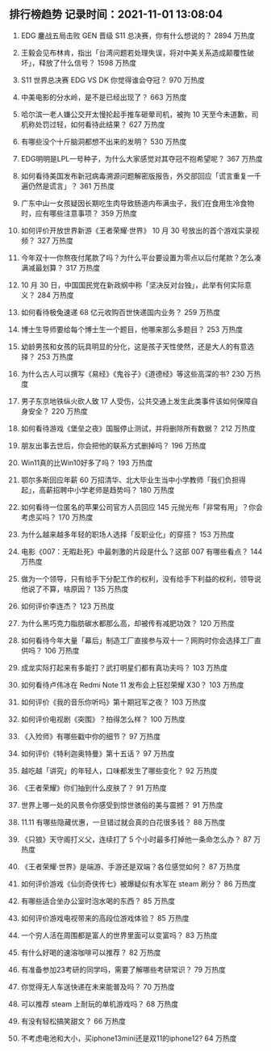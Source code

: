 
## 排行榜趋势 记录时间：2021-11-01 13:08:04
  
  1. EDG 鏖战五局击败 GEN 晋级 S11 总决赛，你有什么想说的？ 2894 万热度
    
  2. 王毅会见布林肯，指出「台湾问题若处理失误，将对中美关系造成颠覆性破坏」，释放了什么信号？ 1598 万热度
    
  3. S11 世界总决赛 EDG VS DK 你觉得谁会夺冠？ 970 万热度
    
  4. 中美电影的分水岭，是不是已经出现了？ 663 万热度
    
  5. 哈尔滨一老人嫌公交开太慢抡起手推车砸晕司机，被拘 10 天至今未道歉，司机称处罚过轻，如何看待此结果？ 627 万热度
    
  6. 有哪些没个十斤脑洞都想不出来的发明？ 530 万热度
    
  7. EDG明明是LPL一号种子，为什么大家感觉对其夺冠不抱希望呢？ 367 万热度
    
  8. 如何看待美国发布新冠病毒溯源问题解密版报告，外交部回应「谎言重复一千遍仍然是谎言」？ 361 万热度
    
  9. 广东中山一女孩疑因长期吃生肉导致肠道内布满虫子，我们在食用生冷食物时，应有哪些注意事项？ 359 万热度
    
  10. 如何评价开放世界新游《王者荣耀·世界》 10 月 30 号放出的首个游戏实录视频？ 327 万热度
    
  11. 今年双十一你熬夜付尾款了吗？为什么平台要设置为零点以后付尾款？怎么凑满减最划算？ 317 万热度
    
  12. 10 月 30 日，中国国民党在新政纲中称「坚决反对台独」，此举有何实际意义？ 284 万热度
    
  13. 如何看待极兔速递 68 亿元收购百世快递国内业务？ 259 万热度
    
  14. 博士生导师要给每个博士生一个题目，他哪来那么多题目？ 253 万热度
    
  15. 幼龄男孩和女孩的玩具明显的分化，这是孩子天性使然，还是大人的有意选择？ 253 万热度
    
  16. 为什么古人可以撰写《易经》《鬼谷子》《道德经》等这些高深的书? 230 万热度
    
  17. 男子东京地铁纵火砍人致 17 人受伤，公共交通上发生此类事件该如何保障自身安全？ 220 万热度
    
  18. 如何看待游戏《堡垒之夜》国服停止测试，并将删除所有数据？ 212 万热度
    
  19. 朋友出事去世后，你会把他的联系方式删掉吗？ 196 万热度
    
  20. Win11真的比Win10好多了吗？ 193 万热度
    
  21. 鄂尔多斯回应年薪 60 万招清华、北大毕业生当中小学教师「我们负担得起」，高薪招聘中小学老师是趋势吗？ 180 万热度
    
  22. 如何看待一位匿名的苹果公司官方人员回应 145 元抛光布「非常有用」？你会考虑买吗？ 170 万热度
    
  23. 为什么越来越多年轻的职场人选择「反职业化」的穿搭？ 153 万热度
    
  24. 电影《007：无暇赴死》中最刺激的片段是什么？这部 007 有哪些看点？ 144 万热度
    
  25. 做为一个领导，只有给手下分配工作的权利，没有给手下利益的权利，领导说他说了不算，啥原因？ 135 万热度
    
  26. 如何评价李连杰？ 123 万热度
    
  27. 为什么黑巧克力脂肪碳水都那么高，却被传有减肥功效？ 120 万热度
    
  28. 如何看待今年大量「幕后」制造工厂直接参与双十一？网购时你会选择工厂直供吗？ 106 万热度
    
  29. 成龙实际打起来有多能打？武打明星们都有真功夫吗？ 103 万热度
    
  30. 如何看待卢伟冰在 Redmi Note 11 发布会上狂怼荣耀 X30？ 103 万热度
    
  31. 如何评价《我的音乐你听吗》第十期冠军之夜？ 103 万热度
    
  32. 如何评价电视剧《突围》？拍得怎么样？ 100 万热度
    
  33. 《入殓师》有哪些戳中你的细节？ 97 万热度
    
  34. 如何评价《特利迦奥特曼》第十五话？ 97 万热度
    
  35. 越吃越「讲究」的年轻人，口味都发生了哪些变化？ 92 万热度
    
  36. 《王者荣耀》你们抽到什么皮肤了？ 91 万热度
    
  37. 世界上哪一处的风景令你感受到惊世骇俗的美与震撼？ 91 万热度
    
  38. 11.11 有哪些隐藏优惠，一旦错过就会真的白花很多钱？ 88 万热度
    
  39. 《只狼》天守阁打义父，连续打了 5 个小时最多打掉他一条命怎么办？ 87 万热度
    
  40. 《王者荣耀·世界》是端游、手游还是双端？各位感觉如何？ 87 万热度
    
  41. 如何评价游戏《仙剑奇侠传七》被爆疑似有水军在 steam 刷分？ 86 万热度
    
  42. 有哪些适合坐办公室时泡水喝的东西？ 85 万热度
    
  43. 如何评价游戏电视带来的高段位游戏体验？ 85 万热度
    
  44. 一个穷人活在周围都是富人的世界里面可以变富吗？ 83 万热度
    
  45. 有什么好喝的速溶咖啡可以推荐？ 82 万热度
    
  46. 有准备参加23考研的同学吗，需要了解哪些考研常识？ 79 万热度
    
  47. 你觉得无人车送快递在未来能普及吗？ 70 万热度
    
  48. 可以推荐 steam 上耐玩的单机游戏吗？ 68 万热度
    
  49. 有没有轻松搞笑甜文？ 66 万热度
    
  50. 不考虑电池和大小，买iphone13mini还是双11的iphone12? 64 万热度
    